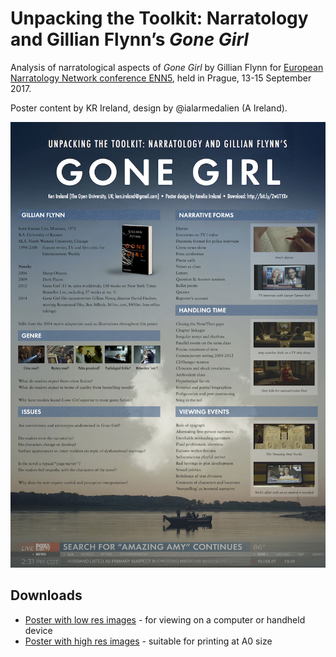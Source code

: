 #  Unpacking the Toolkit: Narratology and Gillian Flynn’s *Gone Girl*

Analysis of narratological aspects of *Gone Girl* by Gillian Flynn for [European Narratology Network conference ENN5](http://www.enn5.cz), held in Prague, 13-15 September 2017.

Poster content by KR Ireland, design by @ialarmedalien (A Ireland).

![Image of poster](gone-girl-poster-low-res.jpg)

## Downloads

* [Poster with low res images](Gone%20Girl%20Poster-low.pdf) - for viewing on a computer or handheld device
* [Poster with high res images](Gone%20Girl%20Poster.pdf) - suitable for printing at A0 size
